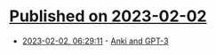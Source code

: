 # [Published on 2023-02-02](index.md)

* [2023-02-02, 06:29:11](https://news.ycombinator.com/item?id=34622913) - [Anki and GPT-3](https://andrewjudson.com/spaced-repetition/2023/02/01/anki-chrome.html)
